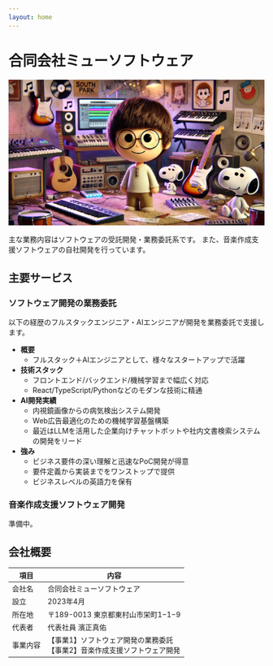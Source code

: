 ```yaml
---
layout: home
---
```


# 合同会社ミューソフトウェア

![Image](/assets/images/top.jpeg)

主な業務内容はソフトウェアの受託開発・業務委託系です。
また、音楽作成支援ソフトウェアの自社開発を行っています。

## 主要サービス

### ソフトウェア開発の業務委託

以下の経歴のフルスタックエンジニア・AIエンジニアが開発を業務委託で支援します。

* **概要**
  * フルスタック＋AIエンジニアとして、様々なスタートアップで活躍
* **技術スタック**
  * フロントエンド/バックエンド/機械学習まで幅広く対応
  * React/TypeScript/Pythonなどのモダンな技術に精通
* **AI開発実績**
  * 内視鏡画像からの病気検出システム開発
  * Web広告最適化のための機械学習基盤構築
  * 最近はLLMを活用した企業向けチャットボットや社内文書検索システムの開発をリード
* **強み**
  * ビジネス要件の深い理解と迅速なPoC開発が得意
  * 要件定義から実装までをワンストップで提供
  * ビジネスレベルの英語力を保有

### 音楽作成支援ソフトウェア開発

準備中。

## 会社概要

| 項目 | 内容 |
|------|------|
| 会社名 | 合同会社ミューソフトウェア |
| 設立 | 2023年4月 |
| 所在地 | 〒189-0013 東京都東村山市栄町1−1−9 |
| 代表者 | 代表社員 濱正真佑 |
| 事業内容 | 【事業1】ソフトウェア開発の業務委託<br/>【事業2】音楽作成支援ソフトウェア開発 |
